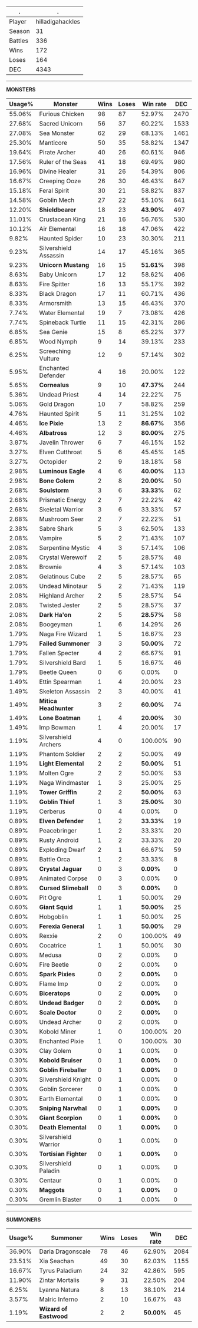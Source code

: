 .|.
|-|-
Player|hilladigahackles
Season|31
Battles|336
Wins|172
Loses|164
DEC|4343

---
**MONSTERS**

Usage%|Monster|Wins|Loses|Win rate|DEC|
-|-|-|-|-|-|
55.06%|Furious Chicken|98|87|52.97%|2470|
27.68%|Sacred Unicorn|56|37|60.22%|1533|
27.08%|Sea Monster|62|29|68.13%|1461|
25.30%|Manticore|50|35|58.82%|1347|
19.64%|Pirate Archer|40|26|60.61%|946|
17.56%|Ruler of the Seas|41|18|69.49%|980|
16.96%|Divine Healer|31|26|54.39%|806|
16.67%|Creeping Ooze|26|30|46.43%|647|
15.18%|Feral Spirit|30|21|58.82%|837|
14.58%|Goblin Mech|27|22|55.10%|641|
12.20%|**Shieldbearer**|18|23|**43.90%**|497|
11.01%|Crustacean King|21|16|56.76%|530|
10.12%|Air Elemental|16|18|47.06%|422|
9.82%|Haunted Spider|10|23|30.30%|211|
9.23%|Silvershield Assassin|14|17|45.16%|365|
9.23%|**Unicorn Mustang**|16|15|**51.61%**|398|
8.63%|Baby Unicorn|17|12|58.62%|406|
8.63%|Fire Spitter|16|13|55.17%|392|
8.33%|Black Dragon|17|11|60.71%|436|
8.33%|Armorsmith|13|15|46.43%|370|
7.74%|Water Elemental|19|7|73.08%|426|
7.74%|Spineback Turtle|11|15|42.31%|286|
6.85%|Sea Genie|15|8|65.22%|377|
6.85%|Wood Nymph|9|14|39.13%|233|
6.25%|Screeching Vulture|12|9|57.14%|302|
5.95%|Enchanted Defender|4|16|20.00%|122|
5.65%|**Cornealus**|9|10|**47.37%**|244|
5.36%|Undead Priest|4|14|22.22%|75|
5.06%|Gold Dragon|10|7|58.82%|259|
4.76%|Haunted Spirit|5|11|31.25%|102|
4.46%|**Ice Pixie**|13|2|**86.67%**|356|
4.46%|**Albatross**|12|3|**80.00%**|275|
3.87%|Javelin Thrower|6|7|46.15%|152|
3.27%|Elven Cutthroat|5|6|45.45%|145|
3.27%|Octopider|2|9|18.18%|58|
2.98%|**Luminous Eagle**|4|6|**40.00%**|113|
2.98%|**Bone Golem**|2|8|**20.00%**|50|
2.68%|**Soulstorm**|3|6|**33.33%**|62|
2.68%|Prismatic Energy|2|7|22.22%|42|
2.68%|Skeletal Warrior|3|6|33.33%|57|
2.68%|Mushroom Seer|2|7|22.22%|51|
2.38%|Sabre Shark|5|3|62.50%|133|
2.08%|Vampire|5|2|71.43%|107|
2.08%|Serpentine Mystic|4|3|57.14%|106|
2.08%|Crystal Werewolf|2|5|28.57%|48|
2.08%|Brownie|4|3|57.14%|103|
2.08%|Gelatinous Cube|2|5|28.57%|65|
2.08%|Undead Minotaur|5|2|71.43%|119|
2.08%|Highland Archer|2|5|28.57%|54|
2.08%|Twisted Jester|2|5|28.57%|37|
2.08%|**Dark Ha'on**|2|5|**28.57%**|58|
2.08%|Boogeyman|1|6|14.29%|26|
1.79%|Naga Fire Wizard|1|5|16.67%|23|
1.79%|**Failed Summoner**|3|3|**50.00%**|72|
1.79%|Fallen Specter|4|2|66.67%|91|
1.79%|Silvershield Bard|1|5|16.67%|46|
1.79%|Beetle Queen|0|6|0.00%|0|
1.49%|Ettin Spearman|1|4|20.00%|23|
1.49%|Skeleton Assassin|2|3|40.00%|41|
1.49%|**Mitica Headhunter**|3|2|**60.00%**|74|
1.49%|**Lone Boatman**|1|4|**20.00%**|30|
1.49%|Imp Bowman|1|4|20.00%|17|
1.19%|Silvershield Archers|4|0|100.00%|90|
1.19%|Phantom Soldier|2|2|50.00%|49|
1.19%|**Light Elemental**|2|2|**50.00%**|51|
1.19%|Molten Ogre|2|2|50.00%|53|
1.19%|Naga Windmaster|1|3|25.00%|25|
1.19%|**Tower Griffin**|2|2|**50.00%**|63|
1.19%|**Goblin Thief**|1|3|**25.00%**|30|
1.19%|Cerberus|0|4|0.00%|0|
0.89%|**Elven Defender**|1|2|**33.33%**|19|
0.89%|Peacebringer|1|2|33.33%|20|
0.89%|Rusty Android|1|2|33.33%|20|
0.89%|Exploding Dwarf|2|1|66.67%|59|
0.89%|Battle Orca|1|2|33.33%|8|
0.89%|**Crystal Jaguar**|0|3|**0.00%**|0|
0.89%|Animated Corpse|0|3|0.00%|0|
0.89%|**Cursed Slimeball**|0|3|**0.00%**|0|
0.60%|Pit Ogre|1|1|50.00%|29|
0.60%|**Giant Squid**|1|1|**50.00%**|25|
0.60%|Hobgoblin|1|1|50.00%|25|
0.60%|**Ferexia General**|1|1|**50.00%**|29|
0.60%|Rexxie|2|0|100.00%|49|
0.60%|Cocatrice|1|1|50.00%|30|
0.60%|Medusa|0|2|0.00%|0|
0.60%|Fire Beetle|0|2|0.00%|0|
0.60%|**Spark Pixies**|0|2|**0.00%**|0|
0.60%|Flame Imp|0|2|0.00%|0|
0.60%|**Biceratops**|0|2|**0.00%**|0|
0.60%|**Undead Badger**|0|2|**0.00%**|0|
0.60%|**Scale Doctor**|0|2|**0.00%**|0|
0.60%|Undead Archer|0|2|0.00%|0|
0.30%|Kobold Miner|1|0|100.00%|20|
0.30%|Enchanted Pixie|1|0|100.00%|30|
0.30%|Clay Golem|0|1|0.00%|0|
0.30%|**Kobold Bruiser**|0|1|**0.00%**|0|
0.30%|**Goblin Fireballer**|0|1|**0.00%**|0|
0.30%|Silvershield Knight|0|1|0.00%|0|
0.30%|Goblin Sorcerer|0|1|0.00%|0|
0.30%|Earth Elemental|0|1|0.00%|0|
0.30%|**Sniping Narwhal**|0|1|**0.00%**|0|
0.30%|**Giant Scorpion**|0|1|**0.00%**|0|
0.30%|**Death Elemental**|0|1|**0.00%**|0|
0.30%|Silvershield Warrior|0|1|0.00%|0|
0.30%|**Tortisian Fighter**|0|1|**0.00%**|0|
0.30%|Silvershield Paladin|0|1|0.00%|0|
0.30%|Centaur|0|1|0.00%|0|
0.30%|**Maggots**|0|1|**0.00%**|0|
0.30%|Gremlin Blaster|0|1|0.00%|0|

---
**SUMMONERS**

Usage%|Summoner|Wins|Loses|Win rate|DEC|
-|-|-|-|-|-|
36.90%|Daria Dragonscale|78|46|62.90%|2084|
23.51%|Xia Seachan|49|30|62.03%|1155|
16.67%|Tyrus Paladium|24|32|42.86%|595|
11.90%|Zintar Mortalis|9|31|22.50%|204|
6.25%|Lyanna Natura|8|13|38.10%|214|
3.57%|Malric Inferno|2|10|16.67%|43|
1.19%|**Wizard of Eastwood**|2|2|**50.00%**|45|
